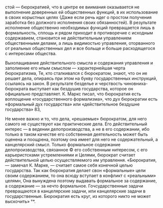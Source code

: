 стой — бюрократией, что в центре ее виимания оказывается не выполнение доверенных ей общественных функций, в их использование в своих корыстных целях {Даже если речь идег о простом получения заработка без должного исполнения своих обязанностей). В результате исполнение общественио необходимых функций превращается лишь в формальность, сплощь и рядом приходит в противоречие с исходным содержавием, становится не действительным управлением общественными делами, а лишь видимостью управления, оторванного от реальных общественных дел и все больще и больше расходящегося с интересами общества.

Выхолащивание действительного смысла и содержания управления и заполиение его нпым смыслом — характернейшая черта бюрократизма, Те, кто сталкивался с бюрократом, знают, что он ие решает дела, опираясь при этом на букву государственных инструкций, ссылаясь на закон. В результате безделье и черствость чиновниха-бюрократа выступает как бездушив государства, которое он официально представляет. К. Маркс писал, что бюрократия есть воплощение «государственного формализма», что дух бюрократии есть «формальный дух государства» или «действительное бездушне государства» 83,

Не менее важно и то, что дела, «решаемые» бюрократом, для него самого не существуют как практические дела. Его действительный интерес — в ведении делопроизводства, а не в его содержании, ибо только в таком качестве его собственная деятельность может быть оценена и поощрена, поэтому она имеет для него не содержательный, а канцелярский смысл. Только формальное содержание делопроизводства, связанное © его собственным нитересом, с его карьеристсками устремлениями и Целями, бюрократ считает действительной целью осуществляемого им управлення. «Бюрократия,— замечал К. Марке, — считает самое себя конечной целью государства. Так как бюрократия делает свон «формальные» цели своим содержанием, то она всюду вступает в конфликт с «реальными» целямн, Она вынуждена поэтому выдавать формальное за содержание, а содержание — за нечто формальное. Гочсударственные задачи превращаются в канцелярские задачи, или канцелярские задачи в государственные. Бюрократия есть круг, из которого никто не может выскочить» °*.
